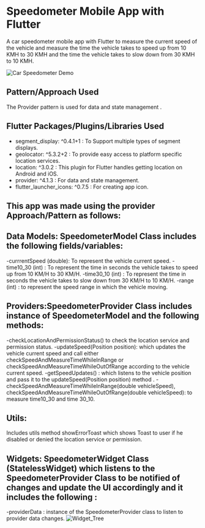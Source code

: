 # Speedometer Mobile App with Flutter

A car speedometer mobile app with Flutter to measure the current speed of the vehicle and measure the time the vehicle takes to speed up from 10 KMH to 30 KMH and the time the vehicle takes to slow down from 30 KMH to 10 KMH.

![Car Speedometer Demo](https://i.imgur.com/K0cV2M6.gif)

## Pattern/Approach Used 
The Provider pattern is used for data and state management .

## Flutter Packages/Plugins/Libraries Used

- segment_display: ^0.4.1+1 :	To Support multiple types of segment displays.
- geolocator: ^5.3.2+2	: To provide easy access to platform specific location services.
- location: ^3.0.2  : This plugin for Flutter handles getting location on Android and iOS.
- provider: ^4.1.3 :	For data and state management.
- flutter_launcher_icons: ^0.7.5	: For creating app icon.

## This app was made using the provider Approach/Pattern as follows:

## Data Models: SpeedometerModel Class includes the following fields/variables:
-currrentSpeed (double): To represent the vehicle current speed.
-time10_30 (int) : To represent the time in seconds the vehicle takes to speed up from 10 KM/H to 30 KM/H.
-time30_10 (int) : To represent the time in seconds the vehicle takes to slow down from 30 KM/H to 10 KM/H.
-range (int) : to represent the speed range in which the vehicle moving. 
## Providers:SpeedometerProvider Class includes instance of SpeedometerModel and the following methods: 
-checkLocationAndPermissionStatus() to check the location service and permission status.
-updateSpeed(Position position): which updates the vehicle current speed and call either checkSpeedAndMeasureTimeWhileInRange or checkSpeedAndMeasureTimeWhileOutOfRange according to the vehicle current speed.
-getSpeedUpdates() : which listens to the vehicle position and pass it to the updateSpeed(Position position) method . 
-checkSpeedAndMeasureTimeWhileInRange(double vehicleSpeed), checkSpeedAndMeasureTimeWhileOutOfRange(double vehicleSpeed): to measure time10_30 and time 30_10.
## Utils:
Includes utils method showErrorToast which shows Toast to user if he disabled or denied the location service or permission.  
## Widgets: SpeedometerWidget Class (StatelessWidget) which listens to the SpeedometerProvider Class to be notified of changes and update the UI accordingly and it includes the following :
-providerData : instance of the SpeedometerProvider class to listen to provider data changes.
![Widget_Tree](https://i.imgur.com/N9HCru0.png)

